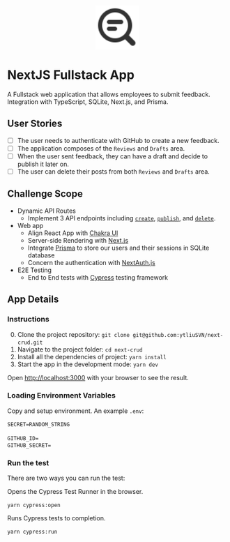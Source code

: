 <p align="center">
  <img src="./public/assets/review.svg" alt="Challenge" width="100" />
</p>

# NextJS Fullstack App

A Fullstack web application that allows employees to submit feedback. Integration with TypeScript, SQLite, Next.js, and Prisma.

## User Stories

- [ ] The user needs to authenticate with GitHub to create a new feedback.
- [ ] The application composes of the `Reviews` and `Drafts` area.
- [ ] When the user sent feedback, they can have a draft and decide to publish it later on.
- [ ] The user can delete their posts from both `Reviews` and `Drafts` area.

## Challenge Scope
* Dynamic API Routes
  * Implement 3 API endpoints including [`create`](./pages/api/post/index.ts), [`publish`](./pages/api/publish/[pid].tsx), and [`delete`](./pages/api/post/[pid].ts).
* Web app
  * Align React App with [Chakra UI](https://chakra-ui.com/)
  * Server-side Rendering with [Next.js](https://nextjs.org/docs/basic-features/typescript)
  * Integrate [Prisma](https://www.prisma.io/) to store our users and their sessions in SQLite database
  * Concern the authentication with [NextAuth.js](https://next-auth.js.org/v3/getting-started/introduction)
* E2E Testing
  * End to End tests with [Cypress](https://www.cypress.io/) testing framework
## App Details

### Instructions

0. Clone the project repository: `git clone git@github.com:ytliuSVN/next-crud.git`
1. Navigate to the project folder: `cd next-crud`
2. Install all the dependencies of project: `yarn install`
3. Start the app in the development mode: `yarn dev`

Open [http://localhost:3000](http://localhost:3000) with your browser to see the result.

### Loading Environment Variables

Copy and setup environment. An example `.env`:

```
SECRET=RANDOM_STRING

GITHUB_ID=
GITHUB_SECRET=
```

### Run the test

There are two ways you can run the test:

Opens the Cypress Test Runner in the browser.
```
yarn cypress:open
```

Runs Cypress tests to completion.

```
yarn cypress:run
```